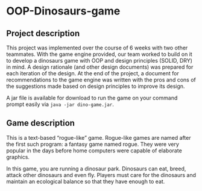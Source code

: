 # OOP-Dinosaurs-game

## Project description

This project was implemented over the course of 6 weeks with two other teammates. 
With the game engine provided, our team worked to build on it to develop a dinosaurs game with OOP and design principles (SOLID, DRY) in mind. 
A design rationale (and other design documents) was prepared for each iteration of the design.
At the end of the project, a document for recommendations to the game engine was written with the pros and cons of the suggestions made based on design principles to improve its design.

A jar file is available for download to run the game on your command prompt easily via `java -jar dino-game.jar`.


## Game description

This is a text-based “rogue-like” game. Rogue-like games are named after the first such program: a fantasy game named rogue. 
They were very popular in the days before home computers were capable of elaborate graphics.

In this game, you are running a dinosaur park. Dinosaurs can eat, breed, attack other dinosaurs and even fly. 
Players must care for the dinosaurs and maintain an ecological balance so that they have enough to eat.





